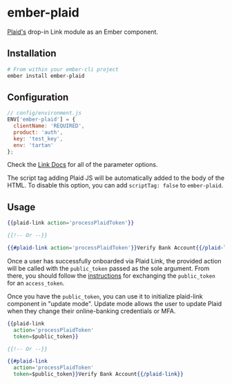 # ember-plaid

[Plaid's](https://plaid.com/) drop-in Link module as an Ember component.

## Installation

```bash
# From within your ember-cli project
ember install ember-plaid
```

## Configuration

```javascript
// config/environment.js
ENV['ember-plaid'] = {
  clientName: 'REQUIRED',
  product: 'auth',
  key: 'test_key',
  env: 'tartan'
};
```

Check the [Link Docs](https://github.com/plaid/link#custom-integration) for all of the parameter options.

The script tag adding Plaid JS will be automatically added to the body of the
HTML. To disable this option, you can add `scriptTag: false` to `ember-plaid`.

## Usage

```hbs
{{plaid-link action='processPlaidToken'}}

{{!-- Or --}}

{{#plaid-link action='processPlaidToken'}}Verify Bank Account{{/plaid-link}}
```

Once a user has successfully onboarded via Plaid Link, the provided action will be called with the `public_token` passed as the sole argument. From there, you should follow the [instructions](https://github.com/plaid/link#step-3-write-server-side-handler) for exchanging the `public_token` for an `access_token`.

Once you have the `public_token`, you can use it to initialize plaid-link component in "update mode". Update mode allows the user to update Plaid when they change their online-banking credentials or MFA.

```hbs
{{plaid-link 
  action='processPlaidToken' 
  token=$public_token}}

{{!-- Or --}}

{{#plaid-link 
  action='processPlaidToken' 
  token=$public_token}}Verify Bank Account{{/plaid-link}}
```
